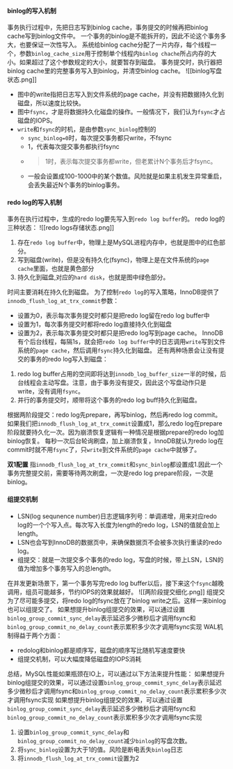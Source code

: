 #### binlog的写入机制
事务执行过程中，先把日志写到binlog cache，事务提交的时候再把binlog cache写到binlog文件中。
一个事务的binlog是不能拆开的，因此不论这个事务多大，也要保证一次性写入。
系统给binlog cache分配了一片内存，每个线程一个，参数`binlog_cache_size`用于控制单个线程内`binlog chache`所占内存的大小。如果超过了这个参数规定的大小，就要暂存到磁盘。
事务提交时，执行器把binlog cache里的完整事务写入到binlog，并清空binlog cache。
![[binlog写盘状态.png]]
- 图中的write指把日志写入到文件系统的page cache，并没有把数据持久化到磁盘，所以速度比较快。
- 图中`fsync`，才是将数据持久化磁盘的操作。一般情况下，我们认为`fsync`才占磁盘的IOPS。
- `write`和`fsync`的时机，是由参数`sync_binlog`控制的
    - `sync_binlog=0`时，每次提交事务都只write，不fsync
    - 1，代表每次提交事务都执行fsync
    - >1时，表示每次提交事务都write，但老累计N个事务后才fsync。
    - 一般会设置成100-1000中的某个数值。风险就是如果主机发生异常重启，会丢失最近N个事务的binlog事务。

#### redo log的写入机制
事务在执行过程中，生成的redo log要先写入到`redo log buffer`的。
redo log的三种状态：
![[redo logs存储状态.png]]
1. 存在`redo log buffer`中，物理上是MySQL进程内存中，也就是图中的红色部分。
2. 写到磁盘(write)，但是没有持久化(fsync)，物理上是在文件系统的`page cache`里面，也就是黄色部分
3. 持久化到磁盘,对应的`hard disk`，也就是图中绿色部分。

时间主要消耗在持久化到磁盘。
为了控制`redo log`的写入策略，InnoDB提供了`innodb_flush_log_at_trx_commit`参数：
- 设置为0，表示每次事务提交时都只是把redo log留在redo log buffer中
- 设置为1，每次事务提交时都将redo log直接持久化到磁盘
- 设置为2，表示每次事务提交时都只是把redo log写到page cache。
InnoDB有个后台线程，每隔1s，就会把`redo log buffer`中的日志调用`write`写到文件系统的`page cache`，然后调用`fsync`持久化到磁盘。
还有两种场景会让没有提交的事务的redo log写入到磁盘：
1. redo log buffer占用的空间即将达到`innodb_log_buffer_size`一半的时候，后台线程会主动写盘。注意，由于事务没有提交，因此这个写盘动作只是write，没有调用`fsync`。
2. 并行的事务提交时，顺带将这个事务的redo log buff持久化到磁盘。

根据两阶段提交：redo log先prepare，再写binlog，然后再redo log commit。如果我们把`innodb_flush_log_at_trx_commit`设置成1，那么redo log在prepare阶段就要持久化一次。因为崩溃恢复逻辑有一种情况是根据prepare的redo log加binlog恢复。
每秒一次后台轮询刷盘，加上崩溃恢复，InnoDB就认为redo log在commit时就不用`fsync`了，只`write`到文件系统的`page cache`中就够了。

**双1配置**
指`innodb_flush_log_at_trx_commit`和`sync_binlog`都设置成1.因此一个事务完整提交前，需要等待两次刷盘，一次是redo log prepare阶段，一次是binlog。

#### 组提交机制
- LSN(log sequnence number)日志逻辑序列号：单调递增，用来对应redo log的一个个写入点。每次写入长度为length的redo log，LSN的值就会加上length。
- LSN也会写到InnoDB的数据页中，来确保数据页不会被多次执行重读的redo log。
- 组提交：就是一次提交多个事务的redo log，写盘的时候，带上LSN，LSN的值为增加多个事务写入的总length。

在并发更新场景下，第一个事务写完redo log buffer以后，接下来这个`fsync`越晚调用，组员可能越多，节约IOPS的效果就越好。
![[两阶段提交细化.png]]
组提交为了尽可能多提交，将redo log的fsync放在了binlog write之后。这样一来binlog也可以组提交了。
如果想提升binlog组提交的效果，可以通过设置`binlog_group_commit_sync_delay`表示延迟多少微秒后才调用fsync和`binlog_group_commit_no_delay_count`表示累积多少次才调用fsync实现
WAL机制得益于两个方面：
- redolog和binlog都是顺序写，磁盘的顺序写比随机写速度要快
- 组提交机制，可以大幅度降低磁盘的IOPS消耗

总结，MySQL性能如果瓶颈在IO上，可以通过以下方法来提升性能：
如果想提升binlog组提交的效果，可以通过设置`binlog_group_commit_sync_delay`表示延迟多少微秒后才调用fsync和`binlog_group_commit_no_delay_count`表示累积多少次才调用fsync实现
如果想提升binlog组提交的效果，可以通过设置`binlog_group_commit_sync_delay`表示延迟多少微秒后才调用fsync和`binlog_group_commit_no_delay_count`表示累积多少次才调用fsync实现
1. 设置`binlog_group_commit_sync_delay`和`binlog_group_commit_no_delay_count`减少`binlog`的写盘次数。
2. 将`sync_binlog`设置为大于1的值。风险是断电丢失`binlog`日志
3. 将`innodb_flush_log_at_trx_commit`设置为2